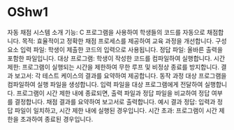 # OShw1

자동 채점 시스템
소개
기능: C 프로그램을 사용하여 학생들의 코드를 자동으로 채점합니다.
목적: 효율적이고 정확한 채점 프로세스를 제공하여 교육 과정을 개선합니다.
구성 요소
입력 파일: 학생이 제출한 코드의 입력으로 사용됩니다.
정답 파일: 올바른 출력을 포함한 파일입니다.
대상 프로그램: 학생이 작성한 코드를 컴파일하여 실행합니다.
시간 제한: 프로그램이 실행되는 시간을 제한하여 무한 루프 및 비정상 종료를 방지합니다.
결과 보고서: 각 테스트 케이스의 결과를 요약하여 제공합니다.
동작 과정
대상 프로그램을 컴파일하여 실행 파일을 생성합니다.
입력 파일을 대상 프로그램에게 전달하여 실행합니다.
프로그램이 시간 제한 내에 종료되면, 출력 파일과 정답 파일을 비교하여 정답 여부를 결정합니다.
채점 결과를 요약하여 보고서로 출력합니다.
예시 결과
정답: 입력과 정답 파일이 일치하고, 시간 제한 내에 실행된 경우입니다.
시간 초과: 프로그램이 시간 제한을 초과하여 종료된 경우입니다.
